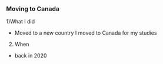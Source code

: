 ### Moving to Canada

1)What I did

- Moved to a new country
I moved to Canada for my studies 

2) When

- back in 2020





